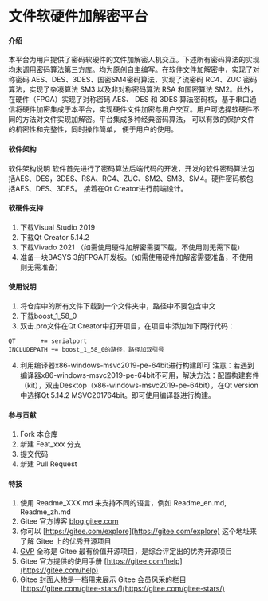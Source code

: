 # 文件软硬件加解密平台

#### 介绍
本平台为用户提供了密码软硬件的文件加解密人机交互。下述所有密码算法的实现均未调用密码算法第三方库。均为原创自主编写。在软件文件加解密中，实现了对称密码 AES、DES、3DES、国密SM4密码算法，实现了流密码 RC4、ZUC 密码算法，实现了杂凑算法 SM3 以及非对称密码算法 RSA 和国密算法 SM2。此外，在硬件（FPGA）实现了对称密码 AES、
DES 和 3DES 算法密码核，基于串口通信将硬件加密集成于本平台，实现硬件文件加密与用户交互。用户可选择软硬件不同的方法对文件实现加解密。平台集成多种经典密码算法， 可以有效的保护文件的机密性和完整性，同时操作简单， 便于用户的使用。

#### 软件架构
软件架构说明
软件首先进行了密码算法后端代码的开发，开发的软件密码算法包括AES、DES，3DES、RSA、RC4、ZUC、SM2、SM3、SM4。硬件密码核包括AES、DES、3DES。
接着在Qt Creator进行前端设计。


#### 软硬件支持

1.  下载Visual Studio 2019
2.  下载Qt Creator 5.14.2
3.  下载Vivado 2021 （如需使用硬件加解密需要下载，不使用则无需下载）
4.  准备一块BASYS 3的FPGA开发板。（如需使用硬件加解密需要准备，不使用则无需准备）

#### 使用说明

1.  将仓库中的所有文件下载到一个文件夹中，路径中不要包含中文
2.  下载boost_1_58_0
3.  双击.pro文件在Qt Creator中打开项目，在项目中添加如下两行代码：

```
QT       += serialport
INCLUDEPATH += boost_1_58_0的路径，路径加双引号
```
4. 利用编译器x86-windows-msvc2019-pe-64bit进行构建即可
注意：若遇到编译器x86-windows-msvc2019-pe-64bit不可用，解决方法：配置构建套件（kit），双击Desktop（x86-windows-msvc2019-pe-64bit），在Qt version中选择Qt 5.14.2 MSVC201764bit。即可使用编译器进行构建。

#### 参与贡献

1.  Fork 本仓库
2.  新建 Feat_xxx 分支
3.  提交代码
4.  新建 Pull Request


#### 特技

1.  使用 Readme\_XXX.md 来支持不同的语言，例如 Readme\_en.md, Readme\_zh.md
2.  Gitee 官方博客 [blog.gitee.com](https://blog.gitee.com)
3.  你可以 [https://gitee.com/explore](https://gitee.com/explore) 这个地址来了解 Gitee 上的优秀开源项目
4.  [GVP](https://gitee.com/gvp) 全称是 Gitee 最有价值开源项目，是综合评定出的优秀开源项目
5.  Gitee 官方提供的使用手册 [https://gitee.com/help](https://gitee.com/help)
6.  Gitee 封面人物是一档用来展示 Gitee 会员风采的栏目 [https://gitee.com/gitee-stars/](https://gitee.com/gitee-stars/)
